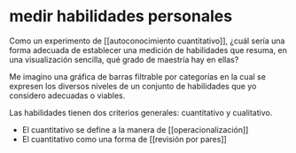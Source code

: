 # medir habilidades personales
Como un experimento de [[autoconocimiento cuantitativo]], ¿cuál sería una forma adecuada de establecer una medición de habilidades que resuma, en una visualización sencilla, qué grado de maestría hay en ellas?

Me imagino una gráfica de barras filtrable por categorías en la cual se expresen los diversos niveles de un conjunto de habilidades que yo considero adecuadas o viables.

Las habilidades tienen dos criterios generales: cuantitativo y cualitativo.

- El cuantitativo se define a la manera de [[operacionalización]]
- El cuantitativo como una forma de [[revisión por pares]]
